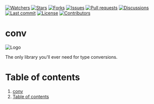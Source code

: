 [![Watchers](https://img.shields.io/github/watchers/Cheejyg/conv)](https://github.com/Cheejyg/conv/watchers)
[![Stars](https://img.shields.io/github/stars/Cheejyg/conv)](https://github.com/Cheejyg/conv/stargazers)
[![Forks](https://img.shields.io/github/forks/Cheejyg/conv)](https://github.com/Cheejyg/conv/network/members)
[![Issues](https://img.shields.io/github/issues/Cheejyg/conv)](https://github.com/Cheejyg/conv/issues)
[![Pull requests](https://img.shields.io/github/issues-pr/Cheejyg/conv)](https://github.com/Cheejyg/conv/pulls)
[![Discussions](https://img.shields.io/github/discussions/Cheejyg/conv?color=brightgreen)](https://github.com/Cheejyg/conv/discussions)
[![Last commit](https://img.shields.io/github/last-commit/Cheejyg/conv)](https://github.com/Cheejyg/conv/commits/main)
[![License](https://img.shields.io/github/license/Cheejyg/conv)](https://github.com/Cheejyg/conv/blob/main/LICENSE)
[![Contributors](https://img.shields.io/github/contributors/Cheejyg/conv)](https://github.com/Cheejyg/conv/graphs/contributors)

# conv

![Logo](http://simpleicon.com/wp-content/uploads/retweet-2-128x128.png)[](http://simpleicon.com/wp-content/uploads/retweet-2.svg)

The only library you'll ever need for type conversions.

# Table of contents

1. [conv](#conv)
2. [Table of contents](#table-of-contents)

